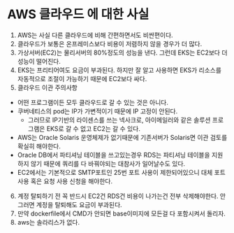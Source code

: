 # AWS 클라우드 에 대한 사실

1. AWS는 사실 다른 클라우드에 비해 간편하면서도 비싼편이다.
2. 클라우드가 보통은 온프레미스보다 비용이 저렴하지 않을 경우가 더 많다.
3. 가상서버(EC2)는 물리서버의 80%정도의 성능을 낸다. 그런데 EKS는 EC2보다 더 성능이 떨어진다.
4. EKS는 프리티어여도 요금이 부과된다. 하지만 잘 알고 사용하면 EKS가 리소스를 자동적으로 조절이 가능하기 때문에 EC2보다 싸다.
5. 클라우드 이관 주의사항
- 어떤 프로그램이든 모두 클라우드로 갈 수 있는 것은 아니다.
- 쿠버네티스의 pod는 IP가 가변적이기 때문에 IP 고정이 안된다.
    - 그러므로 IP기반의 라이센스를 쓰는 넥사크로, 아이메일러와 같은 솔루션 프로그램은 EKS로 갈 수 없고 EC2는 갈 수 있다.
- AWS는 Oracle Solaris 운영체제가 없기때문에 기존서버가 Solaris면 이관 검토를 확실히 해야한다.
- Oracle DB에서 파티셔닝 테이블을 쓰고있는경우 RDS는 파티셔닝 테이블을 지원하지 않기 때문에 쿼리를 다 바꿔야되는 대참사가 일어날수도 있다.
- EC2에서는 기본적으로 SMTP포트인 25번 포트 사용이 제한되어있으니 대체 포트 사용 혹은 요청 사용 신청을 해야한다.
6. 계정 탈퇴하기 전 꼭 반드시 EC2건 RDS건 비용이 나가는건 전부 삭제해야한다. 안그러면 계정을 탈퇴해도 요금이 부과된다.
7. 만약 dockerfile에서 CMD가 안되면 base이미지에 모든걸 다 포함시켜서 돌리자.
8. aws는 솔라리스가 없다.
